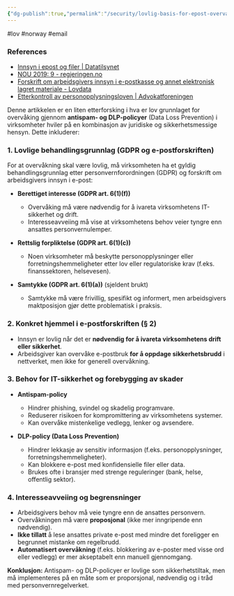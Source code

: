 ```yaml
---
{"dg-publish":true,"permalink":"/security/lovlig-basis-for-epost-overvakning-i-norge/","noteIcon":"1"}
---
```


#lov #norway #email 
### References
- [Innsyn i epost og filer \| Datatilsynet](https://www.datatilsynet.no/personvern-pa-ulike-omrader/personvern-pa-arbeidsplassen/innsyn-epost-filer/nar-er-innsyn-lovlig/)
- [NOU 2019: 9 - regjeringen.no](https://www.regjeringen.no/no/dokumenter/nou-2019-9/id2639106/?ch=5)
- [Forskrift om arbeidsgivers innsyn i e-postkasse og annet elektronisk lagret materiale - Lovdata](https://lovdata.no/dokument/SF/forskrift/2018-07-02-1108)
- [Etterkontroll av personopplysningsloven \| Advokatforeningen](https://www.advokatforeningen.no/horingsuttalelser/2024/november/etterkontroll-av-personopplysningsloven/)

Denne artikkelen er en liten etterforsking i hva er lov grunnlaget for overvåking gjennom **antispam- og DLP-policyer** (Data Loss Prevention) i virksomheter hviler på en kombinasjon av juridiske og sikkerhetsmessige hensyn. Dette inkluderer:

### **1. Lovlige behandlingsgrunnlag (GDPR og e-postforskriften)**

For at overvåkning skal være lovlig, må virksomheten ha et gyldig behandlingsgrunnlag etter personvernforordningen (GDPR) og forskrift om arbeidsgivers innsyn i e-post:

- **Berettiget interesse (GDPR art. 6(1)(f))**
    
    - Overvåking må være nødvendig for å ivareta virksomhetens IT-sikkerhet og drift.
    - Interesseavveiing må vise at virksomhetens behov veier tyngre enn ansattes personvernulemper.
- **Rettslig forpliktelse (GDPR art. 6(1)(c))**
    
    - Noen virksomheter må beskytte personopplysninger eller forretningshemmeligheter etter lov eller regulatoriske krav (f.eks. finanssektoren, helsevesen).
- **Samtykke (GDPR art. 6(1)(a))** (sjeldent brukt)
    
    - Samtykke må være frivillig, spesifikt og informert, men arbeidsgivers maktposisjon gjør dette problematisk i praksis.

### **2. Konkret hjemmel i e-postforskriften (§ 2)**

- Innsyn er lovlig når det er **nødvendig for å ivareta virksomhetens drift eller sikkerhet**.
- Arbeidsgiver kan overvåke e-postbruk **for å oppdage sikkerhetsbrudd** i nettverket, men ikke for generell overvåkning.

### **3. Behov for IT-sikkerhet og forebygging av skader**

- **Antispam-policy**
    
    - Hindrer phishing, svindel og skadelig programvare.
    - Reduserer risikoen for kompromittering av virksomhetens systemer.
    - Kan overvåke mistenkelige vedlegg, lenker og avsendere.
- **DLP-policy (Data Loss Prevention)**
    
    - Hindrer lekkasje av sensitiv informasjon (f.eks. personopplysninger, forretningshemmeligheter).
    - Kan blokkere e-post med konfidensielle filer eller data.
    - Brukes ofte i bransjer med strenge reguleringer (bank, helse, offentlig sektor).

### **4. Interesseavveiing og begrensninger**

- Arbeidsgivers behov må veie tyngre enn de ansattes personvern.
- Overvåkningen må være **proposjonal** (ikke mer inngripende enn nødvendig).
- **Ikke tillatt** å lese ansattes private e-post med mindre det foreligger en begrunnet mistanke om regelbrudd.
- **Automatisert overvåkning** (f.eks. blokkering av e-poster med visse ord eller vedlegg) er mer akseptabelt enn manuell gjennomgang.

**Konklusjon:** Antispam- og DLP-policyer er lovlige som sikkerhetstiltak, men må implementeres på en måte som er proporsjonal, nødvendig og i tråd med personvernregelverket.